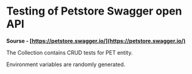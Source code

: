 # Testing of Petstore Swagger open API
**Sourse - [https://petstore.swagger.io/](https://petstore.swagger.io/)**

The Collection contains CRUD tests for PET entity.

Environment variables are randomly generated.
